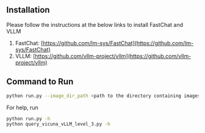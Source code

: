 ## Installation

Please follow the instructions at the below links to install FastChat and VLLM
1. FastChat: [https://github.com/lm-sys/FastChat](https://github.com/lm-sys/FastChat)
2. VLLM: [https://github.com/vllm-project/vllm](https://github.com/vllm-project/vllm)


## Command to Run

```bash
python run.py --image_dir_path <path to the directory containing images> --level_2_dir_path <path to level-2 processed files> --output_dir_path <base path to store the predictions> --gpu_ids <comma separated gpu ids to run inference on multiple gpus> --job_id '111'

```
For help, run
```bash
python run.py -h
python query_vicuna_vLLM_level_3.py -h
```
